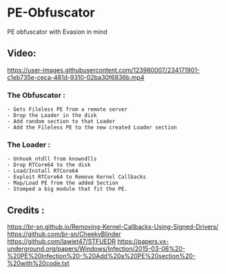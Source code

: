 # PE-Obfuscator
PE obfuscator with Evasion in mind

## Video:
https://user-images.githubusercontent.com/123980007/234171901-c1eb735e-ceca-481d-9310-02ba30f6836b.mp4


### The Obfuscator :
    - Gets Fileless PE from a remote server
    - Drop the Loader in the disk 
    - Add random section to that Loader
    - Add the Fileless PE to the new created Loader section

### The Loader :
    - Unhook ntdll from knowndlls
    - Drop RTCore64 to the disk
    - Load/Install RTCore64
    - Exploit RTCore64 to Remove Kernel Callbacks
    - Map/Load PE from the added Section
    - Stomped a big module that fit the PE.
    
 ## Credits :
 https://br-sn.github.io/Removing-Kernel-Callbacks-Using-Signed-Drivers/
 https://github.com/br-sn/CheekyBlinder
 https://github.com/lawiet47/STFUEDR
 https://papers.vx-underground.org/papers/Windows/Infection/2015-03-06%20-%20PE%20Infection%20-%20Add%20a%20PE%20section%20-%20with%20code.txt
